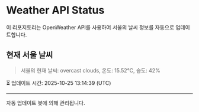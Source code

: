 
# Weather API Status

이 리포지토리는 OpenWeather API를 사용하여 서울의 날씨 정보를 자동으로 업데이트합니다.

## 현재 서울 날씨
> 서울의 현재 날씨: overcast clouds, 온도: 15.52°C, 습도: 42%

⏳ 업데이트 시간: 2025-10-25 13:14:39 (UTC)

---
자동 업데이트 봇에 의해 관리됩니다.
